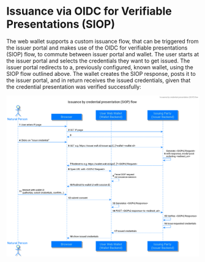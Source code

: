 # Issuance via OIDC for Verifiable Presentations (SIOP)

The web wallet supports a custom issuance flow, that can be triggered from the issuer portal and makes use of the OIDC for verifiable presentations (SIOP) flow, to commute between issuer portal and wallet. The user starts at the issuer portal and selects the credentials they want to get issued. The issuer portal redirects to a, previously configured, known wallet, using the SIOP flow outlined above. The wallet creates the SIOP response, posts it to the issuer portal, and in return receives the issued credentials, given that the credential presentation was verified successfully:

![Issuance by presentation](../../ecosystems-interoperability/issuance-by-presentation.png)
